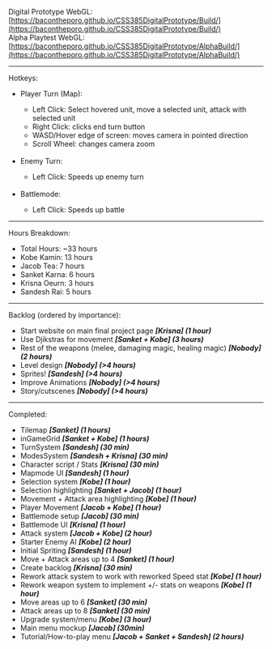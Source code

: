 Digital Prototype WebGL: [https://bacontheporo.github.io/CSS385DigitalPrototype/Build/](https://bacontheporo.github.io/CSS385DigitalPrototype/Build/) <br>
Alpha Playtest WebGL: [https://bacontheporo.github.io/CSS385DigitalPrototype/AlphaBuild/](https://bacontheporo.github.io/CSS385DigitalPrototype/AlphaBuild/) <br>

***

Hotkeys:
<ul> 
 <li> Player Turn (Map): </li>
 <ul>
  <li> Left Click: Select hovered unit, move a selected unit, attack with selected unit </li>
  <li> Right Click: clicks end turn button </li>
  <li> WASD/Hover edge of screen: moves camera in pointed direction </li>
  <li> Scroll Wheel: changes camera zoom </li>
 </ul>
 <br>
 <li> Enemy Turn: </li>
 <ul> 
  <li> Left Click: Speeds up enemy turn </li>
 </ul>
 <br>
 <li> Battlemode: </li>
 <ul>
  <li> Left Click: Speeds up battle </li>
 </ul>
</ul>

*** 

Hours Breakdown: 
<ul>
  <li> Total Hours: ~33 hours </li>
  <li> Kobe Kamin: 13 hours </li>
  <li> Jacob Tea: 7 hours </li>
  <li> Sanket Karna: 6 hours </li>
  <li> Krisna Oeurn: 3 hours </li>
  <li> Sandesh Rai: 5 hours </li>
 </ul>

***

Backlog (ordered by importance): 
<ul>
 <li> Start website on main final project page <em><strong>[Krisna] (1 hour)</strong></em> </li>
 <li> Use Djikstras for movement <em><strong>[Sanket + Kobe] (3 hours)</strong></em> </li>
 <li> Rest of the weapons (melee, damaging magic, healing magic) <em><strong>[Nobody] (2 hours)</strong></em> </li>
 <li> Level design <em><strong>[Nobody] (>4 hours)</strong></em>  </li>
 <li> Sprites! <em><strong>[Sandesh] (>4 hours)</strong></em> </li>
 <li> Improve Animations <em><strong>[Nobody] (>4 hours) </strong></em> </li>
 <li> Story/cutscenes <em><strong>[Nobody] (>4 hours)</strong> </em> </li>
</ul>

***

Completed:
<ul>
 <li> Tilemap <em><strong>[Sanket] (1 hours)</strong></em> </li>
 <li> inGameGrid <em><strong>[Sanket + Kobe] (1 hours)</strong></em>  </li>
 <li> TurnSystem <em><strong>[Sandesh] (30 min)</strong></em>  </li>
 <li> ModesSystem <em><strong>[Sandesh + Krisna] (30 min)</strong></em>  </li>
 <li> Character script / Stats <em><strong>[Krisna] (30 min)</strong></em>  </li>
 <li> Mapmode UI <em><strong>[Sandesh] (1 hour)</strong></em>  </li>
 <li> Selection system <em><strong>[Kobe] (1 hour)</strong></em>  </li>
 <li> Selection highlighting <em><strong>[Sanket + Jacob] (1 hour)</strong></em>  </li>
 <li> Movement + Attack area highlighting <em><strong>[Kobe] (1 hour)</strong></em>  </li>
 <li> Player Movement <em><strong>[Jacob + Kobe] (1 hour)</strong></em>  </li>
 <li> Battlemode setup <em><strong>[Jacob] (30 min)</strong></em>  </li>
 <li> Battlemode UI <em><strong>[Krisna] (1 hour)</strong></em>  </li>
 <li> Attack system <em><strong>[Jacob + Kobe] (2 hour)</strong></em>  </li>
 <li> Starter Enemy AI <em><strong>[Kobe] (2 hour)</strong></em> </li>
 <li> Initial Spriting <em><strong>[Sandesh] (1 hour)</strong></em> </li>
 <li> Move + Attack areas up to 4 <em><strong>[Sanket] (1 hour)</strong></em> </li>
 <li> Create backlog <em><strong>[Krisna] (30 min)</strong></em> </li>
 <li> Rework attack system to work with reworked Speed stat <em><strong>[Kobe] (1 hour)</strong></em> </li>
 <li> Rework weapon system to implement +/- stats on weapons <em><strong>[Kobe] (1 hour)</strong></em> </li>
 <li> Move areas up to 6 <em><strong>[Sanket] (30 min)</strong></em> </li>
 <li> Attack areas up to 8 <em><strong>[Sanket] (30 min)</strong></em> </li>
 <li> Upgrade system/menu <em><strong>[Kobe] (3 hour)</strong></em>  </li>
 <li> Main menu mockup <em><strong>[Jacob] (30min)</strong></em>  </li>
 <li> Tutorial/How-to-play menu <em><strong>[Jacob + Sanket + Sandesh] (2 hours)</strong></em>  </li>
</ul>
